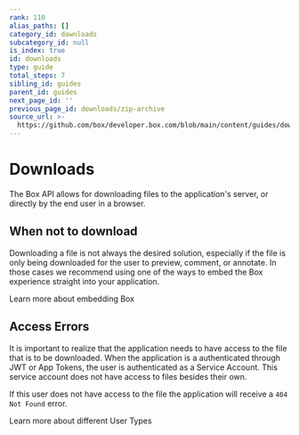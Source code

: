 ```yaml
---
rank: 110
alias_paths: []
category_id: downloads
subcategory_id: null
is_index: true
id: downloads
type: guide
total_steps: 7
sibling_id: guides
parent_id: guides
next_page_id: ''
previous_page_id: downloads/zip-archive
source_url: >-
  https://github.com/box/developer.box.com/blob/main/content/guides/downloads/index.md
---
```

# Downloads

The Box API allows for downloading files to the application's server, or directly
by the end user in a browser.

## When not to download

Downloading a file is not always the desired solution, especially if the file is
only being downloaded for the user to preview, comment, or annotate. In those
cases we recommend using one of the ways to embed the Box experience straight
into your application.

<CTA to="g://embed/">

Learn more about embedding Box

</CTA>

## Access Errors

It is important to realize that the application needs to have access to the
file that is to be downloaded. When the application is a authenticated through
JWT or App Tokens, the user is authenticated as a Service Account. This service
account does not have access to files besides their own.

If this user does not have access to the file the application will receive a
`404 Not Found` error.

<CTA to="page://platform/user-types">

Learn more about different User Types

</CTA>